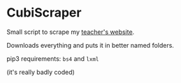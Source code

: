 # CubiScraper
Small script to scrape my [teacher's website](http://mpsi2llg.free.fr/mpsi2-physique.html).

Downloads everything and puts it in better named folders.

pip3 requirements: `bs4` and `lxml`

(it's really badly coded)
